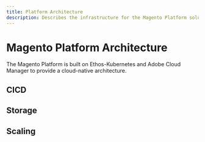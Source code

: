 ```yaml
---
title: Platform Architecture
description: Describes the infrastructure for the Magento Platform solution.
---
```


# Magento Platform Architecture

The Magento Platform is built on Ethos-Kubernetes and Adobe Cloud Manager to provide a cloud-native architecture.

## CICD

## Storage

## Scaling
